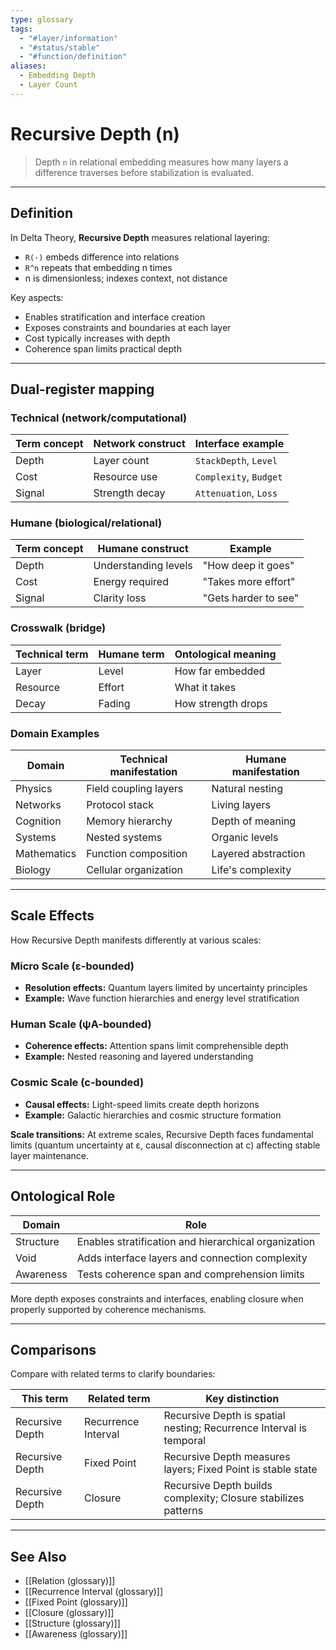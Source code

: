 ```yaml
---
type: glossary
tags:
  - "#layer/information"
  - "#status/stable"
  - "#function/definition"
aliases:
  - Embedding Depth
  - Layer Count
---
```


# Recursive Depth (n)

> Depth `n` in relational embedding measures how many layers a difference traverses before stabilization is evaluated.

---

## Definition

In Delta Theory, **Recursive Depth** measures relational layering:
- `R(·)` embeds difference into relations
- `R^n` repeats that embedding n times
- n is dimensionless; indexes context, not distance

Key aspects:
- Enables stratification and interface creation
- Exposes constraints and boundaries at each layer
- Cost typically increases with depth
- Coherence span limits practical depth

---

## Dual‑register mapping

### Technical (network/computational)

| Term concept | Network construct | Interface example |
|-------------|------------------|-------------------|
| Depth | Layer count | `StackDepth`, `Level` |
| Cost | Resource use | `Complexity`, `Budget` |
| Signal | Strength decay | `Attenuation`, `Loss` |

### Humane (biological/relational)

| Term concept | Humane construct | Example |
|-------------|------------------|----------|
| Depth | Understanding levels | "How deep it goes" |
| Cost | Energy required | "Takes more effort" |
| Signal | Clarity loss | "Gets harder to see" |

### Crosswalk (bridge)

| Technical term | Humane term | Ontological meaning |
|---------------|-------------|-------------------|
| Layer | Level | How far embedded |
| Resource | Effort | What it takes |
| Decay | Fading | How strength drops |

### Domain Examples

| Domain | Technical manifestation | Humane manifestation |
|--------|------------------------|---------------------|
| Physics | Field coupling layers | Natural nesting |
| Networks | Protocol stack | Living layers |
| Cognition | Memory hierarchy | Depth of meaning |
| Systems | Nested systems | Organic levels |
| Mathematics | Function composition | Layered abstraction |
| Biology | Cellular organization | Life's complexity |

---

## Scale Effects

How Recursive Depth manifests differently at various scales:

### Micro Scale (ε-bounded)
- **Resolution effects:** Quantum layers limited by uncertainty principles
- **Example:** Wave function hierarchies and energy level stratification

### Human Scale (ψA-bounded)
- **Coherence effects:** Attention spans limit comprehensible depth
- **Example:** Nested reasoning and layered understanding

### Cosmic Scale (c-bounded)
- **Causal effects:** Light-speed limits create depth horizons
- **Example:** Galactic hierarchies and cosmic structure formation

**Scale transitions:** At extreme scales, Recursive Depth faces fundamental limits (quantum uncertainty at ε, causal disconnection at c) affecting stable layer maintenance.

---

## Ontological Role

| Domain | Role |
|--------|------|
| Structure | Enables stratification and hierarchical organization |
| Void | Adds interface layers and connection complexity |
| Awareness | Tests coherence span and comprehension limits |

More depth exposes constraints and interfaces, enabling closure when properly supported by coherence mechanisms.

---

## Comparisons

Compare with related terms to clarify boundaries:

| This term | Related term | Key distinction |
|-----------|-------------|----------------|
| Recursive Depth | Recurrence Interval | Recursive Depth is spatial nesting; Recurrence Interval is temporal |
| Recursive Depth | Fixed Point | Recursive Depth measures layers; Fixed Point is stable state |
| Recursive Depth | Closure | Recursive Depth builds complexity; Closure stabilizes patterns |

---

## See Also

- [[Relation (glossary)]]
- [[Recurrence Interval (glossary)]]
- [[Fixed Point (glossary)]]
- [[Closure (glossary)]]
- [[Structure (glossary)]]
- [[Awareness (glossary)]]